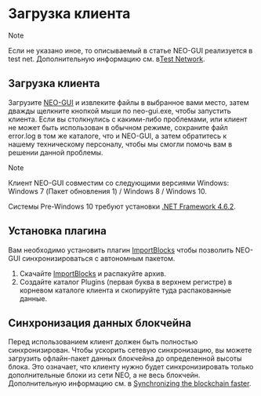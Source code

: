 # Загрузка клиента

> [!Note]
>
> Если не указано иное, то описываемый в статье NEO-GUI реализуется в test net. Дополнительную информацию см. в[Test Network](../../network/testnet.md).

## Загрузка клиента

Загрузите [NEO-GUI](https://neo.org/download) и извлеките файлы в выбранное вами место, затем дважды щелкните кнопкой мыши по neo-gui.exe, чтобы запустить клиента. Если вы столкнулись с какими-либо проблемами, или клиент не может быть использован в обычном режиме, сохраните файл error.log в том же каталоге, что и NEO-GUI, а затем обратитесь к нашему техническому персоналу, чтобы мы смогли помочь вам в решении данной проблемы.

> [!Note]
>
> Клиент NEO-GUI совместим со следующими версиями Windows: Windows 7 (Пакет обновления 1) / Windows 8 / Windows 10.
>
> Системы Pre-Windows 10 требуют установки [.NET Framework 4.6.2](https://www.microsoft.com/net/download/framework).
		
## Установка плагина

Вам необходимо установить плагин [ImportBlocks](https://github.com/neo-project/neo-plugins/releases/download/v2.9.4/ImportBlocks.zip) чтобы позволить NEO-GUI синхронизироваться с автономным пакетом.

1. Скачайте [ImportBlocks](https://github.com/neo-project/neo-plugins/releases/download/v2.9.4/ImportBlocks.zip) и распакуйте архив.
2. Создайте каталог Plugins (первая буква в верхнем регистре) в корневом каталоге клиента и скопируйте туда распакованные данные. 

## Синхронизация данных блокчейна 

Перед использованием клиент должен быть полностью синхронизирован. Чтобы ускорить сетевую синхронизацию, вы можете загрузить офлайн-пакет данных блокчейна до определенной высоты блока. Это означает, что клиенту нужно будет синхронизировать только дополнительные блоки из сети NEO, а не весь блокчейн. Дополнительную информацию см. в [Synchronizing the blockchain faster](../../network/syncblocks.md).